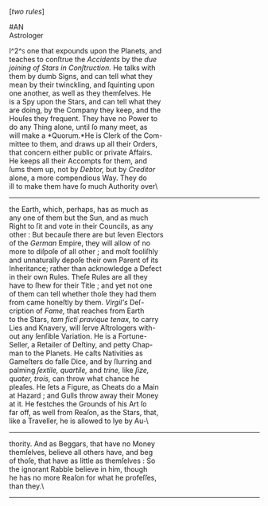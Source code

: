 [*two rules*]

#AN\
Astrologer

I^2^<span style="font-variant:small-caps;">s</span> one that expounds upon the Planets, and\
teaches to conſtrue the *Accidents*  by the *due\
joining of Stars in Conſtruction.* He talks with\
them by dumb Signs, and can tell what they\
mean by their twinckling, and ſquinting upon\
one another, as well as they themſelves.  He\
is a Spy upon the Stars, and can tell what they\
are doing, by the Company they keep, and the\
Houſes they frequent. They have no Power to\
do any Thing alone, until ſo many meet, as\
will make a *Quorum.*He is Clerk of the Com-\
mittee to them, and draws up all their Orders,\
that concern either public or private Affairs.\
He keeps all their Accompts for them, and\
ſums them up, not by *Debtor,* but by *Creditor*\
alone, a more compendious Way. They do\
ill to make them have ſo much Authority over\


---


the Earth, which, perhaps, has as much as\
any one of them but the Sun, and as much\
Right to ſit and vote in their Councils, as any\
other : But becauſe there are but ſeven Electors\
of the *German* Empire, they will allow of no\
more to diſpoſe of all other ; and moſt fooliſhly\
and unnaturally depoſe their own Parent of its\
Inheritance; rather than acknowledge a Defect\
in their own Rules.  Theſe Rules are all they\
have to ſhew for their Title ; and yet not one\
of them can tell whether thoſe they had them\
from came honeſtly by them.  *Virgil's* Deſ-\
cription of *Fame,* that reaches from Earth\
to the Stars, *tam ficti pravique tenax,* to carry\
Lies and Knavery, will ſerve Aſtrologers with-\
out any ſenſible Variation.  He is a Fortune-\
Seller, a Retailer of Deſtiny, and petty Chap-\
man to the Planets.  He caſts Nativities as\
Gameſters do falſe Dice, and by ſlurring and\
palming *ſextile, quartile,* and *trine,* like *ſize,*\
*quater, trois,* can throw what chance he\
pleaſes.  He ſets a Figure, as Cheats do a Main\
at Hazard ; and Gulls throw away their Money\
at it.  He festches the Grounds of his Art ſo\
far off, as well from Reaſon, as the Stars, that,\
like a Traveller, he is allowed to lye by Au-\


---


thority.  And as Beggars, that have no Money\
themſelves, believe all others have, and beg\
of thoſe, that have as little as themſelves : So\
the ignorant Rabble believe in him, though\
he has no more Reaſon for what he profeſſes,\
than they.\


---


